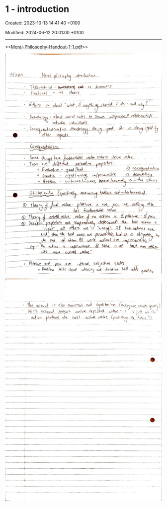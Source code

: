 # 1 - introduction

Created: 2023-10-13 14:41:40 +0100

Modified: 2024-06-12 20:01:00 +0100

---

<<[Moral-Philosophy-Handout-1-1.pdf](../../media/Moral-Philosophy-Handout-1-1.pdf)>>



![](../../media/Year-1-Moral-1---introduction-image1.jpeg)



![](../../media/Year-1-Moral-1---introduction-image2.jpeg)




